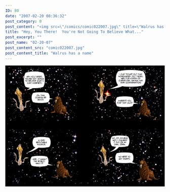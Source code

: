 ```yaml
---
ID: 80
date: "2007-02-20 08:36:32"
post_category: 0
post_content: "<img src=\"/comics/comic022007.jpg\" title=\"Walrus has a name\"/>"
title: "Hey, You There!  You're Not Going To Believe What..."
post_excerpt: ""
post_name: "02-20-07"
post_content_src: "comic022007.jpg"
post_content_title: "Walrus has a name"
---
```



[![Walrus has a name](/comics-hi-res/comic022007.jpg)](/comics-hi-res/comic022007.jpg "Walrus has a name")
